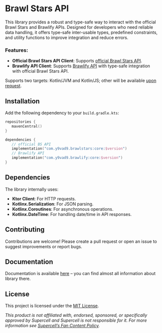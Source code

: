 # Brawl Stars API

This library provides a robust and type-safe way to interact with the official Brawl Stars and Brawlify APIs.
Designed for developers who need reliable data handling, it offers type-safe inter-usable types, predefined constraints, and utility functions to improve integration and reduce errors.

### Features:

- **Official Brawl Stars API Client**: Supports [official Brawl Stars API](https://developer.brawlstars.com/#/documentation).
- **Brawlify API Client**: Supports [Brawlify API](https://brawlapi.com/#/) with type-safe integration with official Brawl Stars API.

Supports two targets: Kotlin/JVM and Kotlin/JS; other will be available [upon request](https://github.com/y9vad9/brawlstars-api/issues/new).

## Installation

Add the following dependency to your `build.gradle.kts`:

```kotlin
repositories {
   mavenCentral()
}

dependencies {
   // official BS API
   implementation("com.y9vad9.brawlstars:core:$version")
   // Brawlify API
   implementation("com.y9vad9.brawlify:core:$version")
}
```

## Dependencies

The library internally uses:

- **Ktor Client**: For HTTP requests.
- **Kotlinx.Serialization**: For JSON parsing.
- **Kotlinx.Coroutines**: For asynchronous operations.
- **Kotlinx.DateTime**: For handling date/time in API responses.

## Contributing

Contributions are welcome! Please create a pull request or open an issue to suggest improvements or report bugs.

## Documentation
Documentation is available [here](https://y9vad9.github.io/brawlstars-api-docs/start-page.html) – you can find almost all information about library there.

## License

This project is licensed under the [MIT License](LICENSE).

*This product is not affiliated with, endorsed, sponsored, or specifically approved by Supercell and Supercell is not
responsible for it.
For more information see [Supercell’s Fan Content Policy](https://supercell.com/en/fan-content-policy/).*
